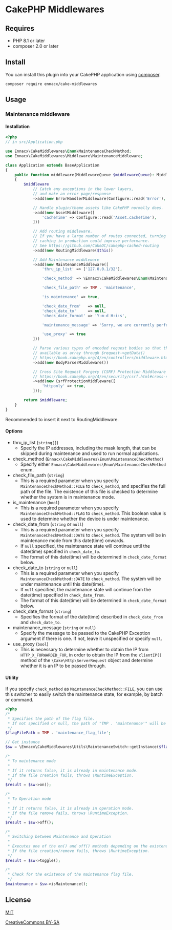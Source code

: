 # CakePHP Middlewares

## Requires
* PHP 8.1 or later
* composer 2.0 or later

## Install

You can install this plugin into your CakePHP application using [composer](https://getcomposer.org).

```
composer require ennacx/cake-middlewares
```

## Usage

### Maintenance middleware

#### Installation

```php
<?php
// in src/Application.php

use Ennacx\CakeMiddlewares\Enum\MaintenanceCheckMethod;
use Ennacx\CakeMiddlewares\Middleware\MaintenanceMiddleware;

class Application extends BaseApplication
{
    public function middleware(MiddlewareQueue $middlewareQueue): MiddlewareQueue
    {
        $middleware
            // Catch any exceptions in the lower layers,
            // and make an error page/response
            ->add(new ErrorHandlerMiddleware(Configure::read('Error'), $this))

            // Handle plugin/theme assets like CakePHP normally does.
            ->add(new AssetMiddleware([
                'cacheTime' => Configure::read('Asset.cacheTime'),
            ]))

            // Add routing middleware.
            // If you have a large number of routes connected, turning on routes
            // caching in production could improve performance.
            // See https://github.com/CakeDC/cakephp-cached-routing
            ->add(new RoutingMiddleware($this))

            // Add Maintenance middleware
            ->add(new MaintenanceMiddleware([
                'thru_ip_list' => ['127.0.0.1/32'],

                'check_method' => \Ennacx\CakeMiddlewares\Enum\MaintenanceCheckMethod::FILE,

                'check_file_path' => TMP . 'maintenance',

                'is_maintenance' => true,

                'check_date_from'   => null,
                'check_date_to'     => null,
                'check_date_format' => 'Y-m-d H:i:s',

                'maintenance_message' => 'Sorry, we are currently performing server maintenance.',

                'use_proxy' => true
            ]))

            // Parse various types of encoded request bodies so that they are
            // available as array through $request->getData()
            // https://book.cakephp.org/4/en/controllers/middleware.html#body-parser-middleware
            ->add(new BodyParserMiddleware())

            // Cross Site Request Forgery (CSRF) Protection Middleware
            // https://book.cakephp.org/4/en/security/csrf.html#cross-site-request-forgery-csrf-middleware
            ->add(new CsrfProtectionMiddleware([
                'httponly' => true,
            ]));

        return $middleware;
    }
}
```

Recommended to insert it next to RoutingMiddleware.

#### Options

* thru_ip_list (```string[]```)
  * Specify the IP addresses, including the mask length, that can be skipped during maintenance and used to run normal applications.
* check_method (```Ennacx\CakeMiddlewares\Enum\MaintenanceCheckMethod```)
  * Specify either ```Ennacx\CakeMiddlewares\Enum\MaintenanceCheckMethod``` enum.
* check_file_path (```string```)
  * This is a required parameter when you specify ```MaintenanceCheckMethod::FILE``` to ```check_method```, and specifies the full path of the file. The existence of this file is checked to determine whether the system is in maintenance mode.
* is_maintenance (```bool```)
  * This is a required parameter when you specify ```MaintenanceCheckMethod::FLAG``` to ```check_method```. This boolean value is used to determine whether the device is under maintenance.
* check_date_from (```string``` or ```null```)
  * This is a required parameter when you specify ```MaintenanceCheckMethod::DATE``` to ```check_method```. The system will be in maintenance mode from this date(time) onwards.
  * If ```null``` specified, the maintenance state will continue until the date(time) specified in ```check_date_to```.
  * The format of this date(time) will be determined in ```check_date_format``` below.
* check_date_to (```string``` or ```null```)
  * This is a required parameter when you specify ```MaintenanceCheckMethod::DATE``` to ```check_method```. The system will be under maintenance until this date(time).
  * If ```null``` specified, the maintenance state will continue from the date(time) specified in ```check_date_from```.
  * The format of this date(time) will be determined in ```check_date_format``` below.
* check_date_format (```string```)
  * Specifies the format of the date(time) described in ```check_date_from``` and ```check_date_to```.
* maintenance_message (```string``` or ```null```)
  * Specify the message to be passed to the CakePHP Exception argument if there is one. If not, leave it unspecified or specify ```null```.
* use_proxy (```bool```)
  * This is necessary to determine whether to obtain the IP from ```HTTP_X_FORWARDED_FOR```, in order to obtain the IP from the ```clientIP()``` method of the ```\Cake\Http\ServerRequest``` object and determine whether it is an IP to be passed through.

#### Utility

If you specify ```check_method``` as ```MaintenanceCheckMethod::FILE```, you can use this switcher to easily switch the maintenance state, for example, by batch or command.

```php
<?php
/*
 * Specifies the path of the flag file.
 * If not specified or null, the path of "TMP . 'maintenance'" will be referenced.
 */
$flagFilePath = TMP . 'maintenance_flag_file';

// Get instance
$sw = \Ennacx\CakeMiddlewares\Utils\MaintenanceSwitch::getInstance($flagFilePath);

/*
 * To maintenance mode
 * 
 * If it returns false, it is already in maintenance mode.
 * If the file creation fails, throws \RuntimeException.
 */
$result = $sw->on();

/*
 * To Operation mode
 * 
 * If it returns false, it is already in operation mode.
 * If the file remove fails, throws \RuntimeException.
 */
$result = $sw->off();

/*
 * Switching between Maintenance and Operation
 * 
 * Executes one of the on() and off() methods depending on the existence of a maintenance file.
 * If the file creation/remove fails, throws \RuntimeException.
 */
$result = $sw->toggle();

/*
 * Check for the existence of the maintenance flag file.
 */
$maintenance = $sw->isMaintenance();
```

## License
[MIT](https://en.wikipedia.org/wiki/MIT_License)

[CreativeCommons BY-SA](https://creativecommons.org/licenses/by-sa/4.0/)
